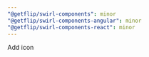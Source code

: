```yaml
---
"@getflip/swirl-components": minor
"@getflip/swirl-components-angular": minor
"@getflip/swirl-components-react": minor
---
```


Add icon
